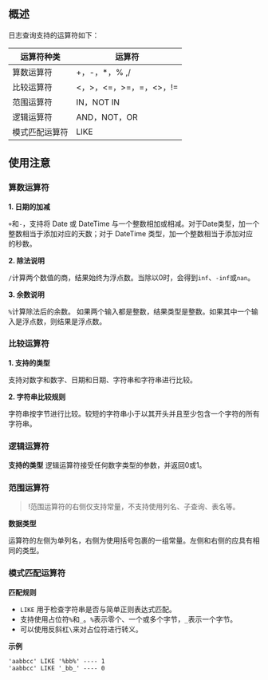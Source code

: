 
## 概述
日志查询支持的运算符如下：

|运算符种类 |运算符 |
|---|---|
|算数运算符 |+，-，*，% ,/ |
|比较运算符 |<，>，<=，>=，=，<>，!=|
|范围运算符 |IN，NOT IN|
|逻辑运算符 |AND，NOT，OR |
|模式匹配运算符 |LIKE |

## 使用注意
### 算数运算符
**1. 日期的加减**

`+`和`-`，支持将 Date 或 DateTime 与一个整数相加或相减。对于Date类型，加一个整数相当于添加对应的天数；对于 DateTime 类型，加一个整数相当于添加对应的秒数。

**2. 除法说明**

`/`计算两个数值的商，结果始终为浮点数。当除以0时，会得到`inf`、`-inf`或`nan`。

**3. 余数说明**

`%`计算除法后的余数。 如果两个输入都是整数，结果类型是整数。如果其中一个输入是浮点数，则结果是浮点数。

### 比较运算符
**1. 支持的类型**

支持对数字和数字、日期和日期、字符串和字符串进行比较。

**2. 字符串比较规则**

字符串按字节进行比较。较短的字符串小于以其开头并且至少包含一个字符的所有字符串。

### 逻辑运算符

**支持的类型**
逻辑运算符接受任何数字类型的参数，并返回0或1。

### 范围运算符

>!范围运算符的右侧仅支持常量，不支持使用列名、子查询、表名等。

**数据类型** 

运算符的左侧为单列名，右侧为使用括号包裹的一组常量。左侧和右侧的应具有相同的类型。


### 模式匹配运算符

**匹配规则**
- `LIKE` 用于检查字符串是否与简单正则表达式匹配。
- 支持使用占位符`%`和`_`。`%`表示零个、一个或多个字节，`_`表示一个字节。
- 可以使用反斜杠`\`来对占位符进行转义。

**示例**
```
'aabbcc' LIKE '%bb%' ---- 1
'aabbcc' LIKE '_bb_' ---- 0
```